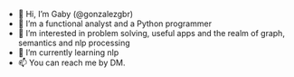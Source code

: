 - 👋 Hi, I’m Gaby (@gonzalezgbr)
- 🐍 I’m a functional analyst and a Python programmer
- 👀 I’m interested in problem solving, useful apps and the realm of graph, semantics and nlp processing
- 🌱 I’m currently learning nlp
- 📫 You can reach me by DM. 

<!---
gonzalezgbr/gonzalezgbr is a ✨ special ✨ repository because its `README.md` (this file) appears on your GitHub profile.
You can click the Preview link to take a look at your changes.
--->
